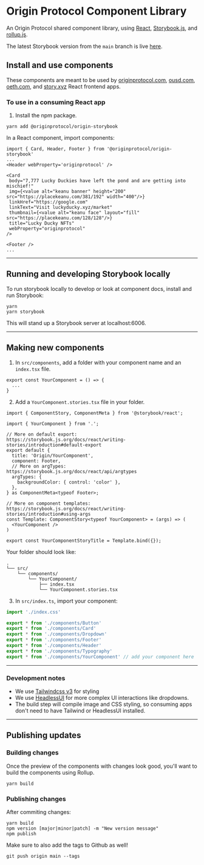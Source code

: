 # Origin Protocol Component Library
An Origin Protocol shared component library, using [React](https://reactjs.org/), [Storybook.js](https://storybook.js.org/), and [rollup.js](https://rollupjs.org/guide/en/).

The latest Storybook version from the `main` branch is live [here](https://originprotocol.github.io/origin-storybook/).

## Install and use components
These components are meant to be used by [originprotocol.com](https://originprotocol.com), [ousd.com](https://ousd.com), [oeth.com](https://oeth.com), and [story.xyz](https://story.xyz) React frontend apps.

### To use in a consuming React app
1. Install the npm package.
```shell
yarn add @originprotocol/origin-storybook
```

In a React component, import components:
```tsx
import { Card, Header, Footer } from '@originprotocol/origin-storybook'
...
<Header webProperty='originprotocol' />

<Card
 body="7,777 Lucky Duckies have left the pond and are getting into mischief!"
 img={<value alt="keanu banner" height="200" src="https://placekeanu.com/381/192" width="400"/>}
 linkHref="https://google.com"
 linkText="Visit luckyducky.xyz/market"
 thumbnail={<value alt="keanu face" layout="fill" src="https://placekeanu.com/128/128"/>}
 title="Lucky Ducky NFTs"
 webProperty="originprotocol"
/>

<Footer />
...
```
---

## Running and developing Storybook locally
To run storybook locally to develop or look at component docs, install and run Storybook:
```shell
yarn
yarn storybook
```
This will stand up a Storybook server at localhost:6006.

---
## Making new components
1. In `src/components`, add a folder with your component name and an `index.tsx` file.
```tsx
export const YourComponent = () => {
  ...
}
```
2. Add a `YourComponent.stories.tsx` file in your folder.
```tsx
import { ComponentStory, ComponentMeta } from '@storybook/react';

import { YourComponent } from '.';

// More on default export: https://storybook.js.org/docs/react/writing-stories/introduction#default-export
export default {
  title: 'Origin/YourComponent',
  component: Footer,
  // More on argTypes: https://storybook.js.org/docs/react/api/argtypes
  argTypes: {
    backgroundColor: { control: 'color' },
  },
} as ComponentMeta<typeof Footer>;

// More on component templates: https://storybook.js.org/docs/react/writing-stories/introduction#using-args
const Template: ComponentStory<typeof YourComponent> = (args) => (
  <YourComponent />
)

export const YourComponentStoryTitle = Template.bind({});
```
Your folder should look like:
```
.
└── src/
    └── components/
        └── YourComponent/
            ├── index.tsx
            └── YourComponent.stories.tsx
```

3. In `src/index.ts`, import your component:
```ts
import './index.css'

export * from './components/Button'
export * from './components/Card'
export * from './components/Dropdown'
export * from './components/Footer'
export * from './components/Header'
export * from './components/Typography'
export * from './components/YourComponent' // add your component here
```

---

### Development notes
* We use [Tailwindcss v3](https://tailwindcss.com/) for styling
* We use [HeadlessUI](https://headlessui.com/) for more complex UI interactions like dropdowns.
* The build step will compile image and CSS styling, so consuming apps don't need to have Tailwind or HeadlessUI installed.

---

## Publishing updates
### Building changes
Once the preview of the components with changes look good, you'll want to build the components using Rollup.
```shell
yarn build
```

### Publishing changes
After commiting changes:
```shell
yarn build
npm version [major|minor|patch] -m "New version message"
npm publish
```

Make sure to also add the tags to Github as well!
```
git push origin main --tags
```
